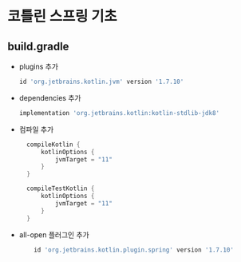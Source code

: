 # 코틀린 스프링 기초 

## build.gradle
* plugins 추가 
  ```gradle
  id 'org.jetbrains.kotlin.jvm' version '1.7.10'
  ```
* dependencies 추가 
  ```gradle
  implementation 'org.jetbrains.kotlin:kotlin-stdlib-jdk8'
  ```
* 컴파일 추가 
  ```gradle
    compileKotlin {
        kotlinOptions {
            jvmTarget = "11"
        }
    }

    compileTestKotlin {
        kotlinOptions {
            jvmTarget = "11"
        }
    }
  ```
  
* all-open 플러그인 추가 
  ```gradle
      id 'org.jetbrains.kotlin.plugin.spring' version '1.7.10'
  ```
  

